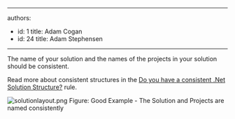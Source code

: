 

---
authors:
  - id: 1
    title: Adam Cogan
  - id: 24
    title: Adam Stephensen
---




<span class='intro'> <p>The name of your solution and the names of the projects in your solution should be consistent.</p>
<p>Read more about consistent structures in the <a href="/SoftwareDevelopment/RulesToBetterDotNETProjects/Pages/SolutionStructure.aspx">Do you have a consistent .Net Solution Structure?</a> rule.</p> </span>

<img alt="solutionlayout.png" src="/SoftwareDevelopment/RulestobetterArchitectureandCodeReview/PublishingImages/SolutionLayout.png" class="ms-rteCustom-ImageArea" />
<span class="ssw-rteStyle-FigureGood">Figure&#58; Good Example - The Solution and Projects are named consistently</span>


